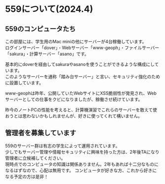 # 559について(2024.4)

## 559のコンピュータたち
この部屋には、学生用のMac miniの他にサーバーが4台稼働しています。  
ログインサーバー「dover」・Webサーバー「www-geoph」・ファイルサーバー「sakura」・計算サーバー「asano」です。  

基本的にdoverを経由してsakuraやasanoを使うことができるような構成にしています。  
このようなサーバーを通称「踏み台サーバー」と言い、セキュリティ強化のために設置しています。

www-geophは昨年、公開していたWebサイトにXSS脆弱性が発見され、Webサーバーとしての仕事をクビになりましたが、稼働させ続けています。  

昨今のノートPCの性能を考えると、計算機演習でこれらのサーバーを敢えて使おうとは思わないかもしれませんが、好きに使ってくれて構いません。


## 管理者を募集しています
559のサーバー群は有志の学生によって運用されています。  
少しでもサーバー管理や情報セキュリティに興味を持った方は、2年後TAになり管理者に立候補してください。  
現時点でのコンピュータの知識は関係ありません。2年もあれば十二分なものになるはずなので、心配は無用です。
コンピュータが好きな方、これから好きになる予定の方は是非！

